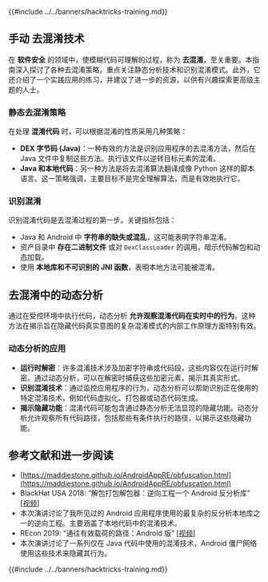 {{#include ../../banners/hacktricks-training.md}}

## 手动 **去混淆技术**

在 **软件安全** 的领域中，使模糊代码可理解的过程，称为 **去混淆**，至关重要。本指南深入探讨了各种去混淆策略，重点关注静态分析技术和识别混淆模式。此外，它还介绍了一个实践应用的练习，并建议了进一步的资源，以供有兴趣探索更高级主题的人士。

### **静态去混淆策略**

在处理 **混淆代码** 时，可以根据混淆的性质采用几种策略：

- **DEX 字节码 (Java)**：一种有效的方法是识别应用程序的去混淆方法，然后在 Java 文件中复制这些方法。执行该文件以逆转目标元素的混淆。
- **Java 和本地代码**：另一种方法是将去混淆算法翻译成像 Python 这样的脚本语言。这一策略强调，主要目标不是完全理解算法，而是有效地执行它。

### **识别混淆**

识别混淆代码是去混淆过程的第一步。关键指标包括：

- Java 和 Android 中 **字符串的缺失或混乱**，这可能表明字符串混淆。
- 资产目录中 **存在二进制文件** 或对 `DexClassLoader` 的调用，暗示代码解包和动态加载。
- 使用 **本地库和不可识别的 JNI 函数**，表明本地方法可能被混淆。

## **去混淆中的动态分析**

通过在受控环境中执行代码，动态分析 **允许观察混淆代码在实时中的行为**。这种方法在揭示旨在隐藏代码真实意图的复杂混淆模式的内部工作原理方面特别有效。

### **动态分析的应用**

- **运行时解密**：许多混淆技术涉及加密字符串或代码段，这些内容仅在运行时解密。通过动态分析，可以在解密时捕获这些加密元素，揭示其真实形式。
- **识别混淆技术**：通过监控应用程序的行为，动态分析可以帮助识别正在使用的特定混淆技术，例如代码虚拟化、打包器或动态代码生成。
- **揭示隐藏功能**：混淆代码可能包含通过静态分析无法显现的隐藏功能。动态分析允许观察所有代码路径，包括那些有条件执行的路径，以揭示这些隐藏功能。

## 参考文献和进一步阅读

- [https://maddiestone.github.io/AndroidAppRE/obfuscation.html](https://maddiestone.github.io/AndroidAppRE/obfuscation.html)
- BlackHat USA 2018: “解包打包解包器：逆向工程一个 Android 反分析库” \[[视频](https://www.youtube.com/watch?v=s0Tqi7fuOSU)]
- 本次演讲讨论了我所见过的 Android 应用程序使用的最复杂的反分析本地库之一的逆向工程。主要涵盖了本地代码中的混淆技术。
- REcon 2019: “通往有效载荷的路径：Android 版” \[[视频](https://recon.cx/media-archive/2019/Session.005.Maddie_Stone.The_path_to_the_payload_Android_Edition-J3ZnNl2GYjEfa.mp4)]
- 本次演讲讨论了一系列仅在 Java 代码中使用的混淆技术，Android 僵尸网络使用这些技术来隐藏其行为。

{{#include ../../banners/hacktricks-training.md}}
